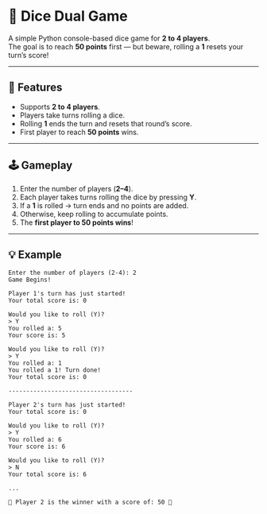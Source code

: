 # 🎲 Dice Dual Game

A simple Python console-based dice game for **2 to 4 players**.  
The goal is to reach **50 points** first — but beware, rolling a **1** resets your turn’s score!

---

## 📌 Features
- Supports **2 to 4 players**.
- Players take turns rolling a dice.
- Rolling **1** ends the turn and resets that round’s score.
- First player to reach **50 points** wins.

---

## 🕹️ Gameplay
1. Enter the number of players (**2–4**).  
2. Each player takes turns rolling the dice by pressing **Y**.  
3. If a **1** is rolled → turn ends and no points are added.  
4. Otherwise, keep rolling to accumulate points.  
5. The **first player to 50 points wins**!

---

## 💡 Example
```text
Enter the number of players (2-4): 2
Game Begins!

Player 1's turn has just started!
Your total score is: 0

Would you like to roll (Y)?
> Y
You rolled a: 5
Your score is: 5

Would you like to roll (Y)?
> Y
You rolled a: 1
You rolled a 1! Turn done!
Your total score is: 0

-----------------------------------

Player 2's turn has just started!
Your total score is: 0

Would you like to roll (Y)?
> Y
You rolled a: 6
Your score is: 6

Would you like to roll (Y)?
> N
Your total score is: 6

...

🎉 Player 2 is the winner with a score of: 50 🎉
